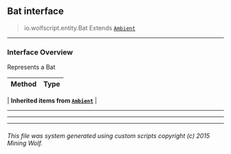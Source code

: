 ## Bat __interface__

>io.wolfscript.entity.Bat
>Extends [`Ambient`](Ambient.md)

---

### Interface Overview

Represents a Bat

Method | Type   
--- | :--- 
 |
__Inherited items from [`Ambient`](Ambient.md)__ |





---

---


---


###### This file was system generated using custom scripts copyright (c) 2015 Mining Wolf.
	

